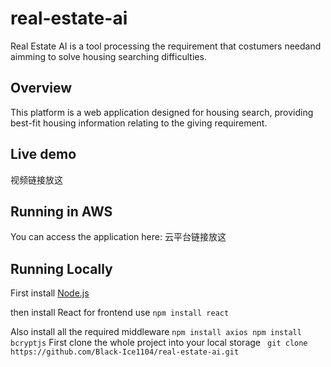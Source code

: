 # real-estate-ai
Real Estate AI is a tool processing the requirement that costumers needand aimming to solve housing searching difficulties.
## Overview 
This platform is a web application designed for housing search, providing best-fit housing information relating to the giving requirement.
## Live demo
视频链接放这
## Running in AWS
You can access the application here: 云平台链接放这
## Running Locally
First install [Node.js](https://nodejs.org/en)

then install React for frontend use
`npm install react`

Also install all the required middleware
`npm install axios
npm install bcryptjs`
First clone the whole project into your local storage
` git clone https://github.com/Black-Ice1104/real-estate-ai.git`


